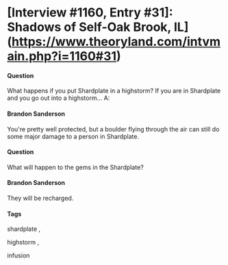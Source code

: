 # [Interview #1160, Entry #31]: Shadows of Self-Oak Brook, IL](https://www.theoryland.com/intvmain.php?i=1160#31)

#### Question

What happens if you put Shardplate in a highstorm? If you are in Shardplate and you go out into a highstorm...
A:

#### Brandon Sanderson

You're pretty well protected, but a boulder flying through the air can still do some major damage to a person in Shardplate.

#### Question

What will happen to the gems in the Shardplate?

#### Brandon Sanderson

They will be recharged.

#### Tags

shardplate
,

highstorm
,

infusion


